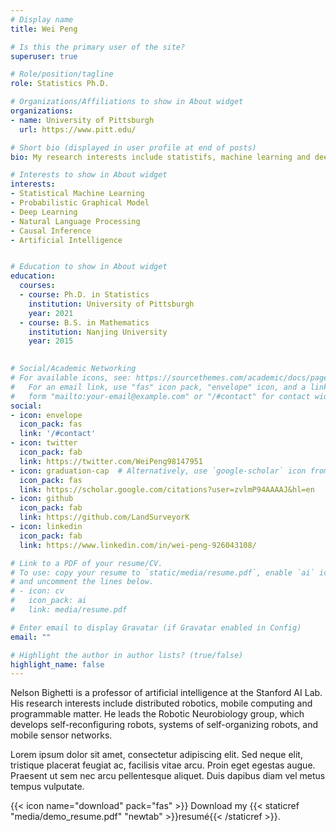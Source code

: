 ```yaml
---
# Display name
title: Wei Peng

# Is this the primary user of the site?
superuser: true

# Role/position/tagline
role: Statistics Ph.D.

# Organizations/Affiliations to show in About widget
organizations:
- name: University of Pittsburgh
  url: https://www.pitt.edu/

# Short bio (displayed in user profile at end of posts)
bio: My research interests include statistifs, machine learning and deep learning.

# Interests to show in About widget
interests:
- Statistical Machine Learning 
- Probabilistic Graphical Model
- Deep Learning 
- Natural Language Processing
- Causal Inference
- Artificial Intelligence


# Education to show in About widget
education:
  courses:
  - course: Ph.D. in Statistics
    institution: University of Pittsburgh
    year: 2021
  - course: B.S. in Mathematics 
    institution: Nanjing University
    year: 2015
  

# Social/Academic Networking
# For available icons, see: https://sourcethemes.com/academic/docs/page-builder/#icons
#   For an email link, use "fas" icon pack, "envelope" icon, and a link in the
#   form "mailto:your-email@example.com" or "/#contact" for contact widget.
social:
- icon: envelope
  icon_pack: fas
  link: '/#contact'
- icon: twitter
  icon_pack: fab
  link: https://twitter.com/WeiPeng98147951
- icon: graduation-cap  # Alternatively, use `google-scholar` icon from `ai` icon pack
  icon_pack: fas
  link: https://scholar.google.com/citations?user=zvlmP94AAAAJ&hl=en
- icon: github
  icon_pack: fab
  link: https://github.com/LandSurveyorK
- icon: linkedin
  icon_pack: fab
  link: https://www.linkedin.com/in/wei-peng-926043108/

# Link to a PDF of your resume/CV.
# To use: copy your resume to `static/media/resume.pdf`, enable `ai` icons in `params.toml`, 
# and uncomment the lines below.
# - icon: cv
#   icon_pack: ai
#   link: media/resume.pdf

# Enter email to display Gravatar (if Gravatar enabled in Config)
email: ""

# Highlight the author in author lists? (true/false)
highlight_name: false
---
```


Nelson Bighetti is a professor of artificial intelligence at the Stanford AI Lab. His research interests include distributed robotics, mobile computing and programmable matter. He leads the Robotic Neurobiology group, which develops self-reconfiguring robots, systems of self-organizing robots, and mobile sensor networks.

Lorem ipsum dolor sit amet, consectetur adipiscing elit. Sed neque elit, tristique placerat feugiat ac, facilisis vitae arcu. Proin eget egestas augue. Praesent ut sem nec arcu pellentesque aliquet. Duis dapibus diam vel metus tempus vulputate.

{{< icon name="download" pack="fas" >}} Download my {{< staticref "media/demo_resume.pdf" "newtab" >}}resumé{{< /staticref >}}.
